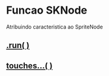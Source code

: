 # Funcao SKNode

Atribuindo caracteristica ao SpriteNode

## [.run( )](https://github.com/ghsumiyasu/Swift/blob/main/README-SpriteNode-Run-br-pt.md)
## [touches...( )](https://github.com/ghsumiyasu/Swift/blob/main/README-SpriteNode-Touches-br-pt.md)